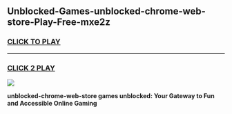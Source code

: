 
## Unblocked-Games-unblocked-chrome-web-store-Play-Free-mxe2z
<h3>
<a href="https://premium76.site?title=unblocked-chrome-web-store&ref=10A">CLICK TO PLAY</a></h3>
<hr>

<h3>
<a href="https://premium76.site?title=unblocked-chrome-web-store&ref=10A">CLICK 2 PLAY</a>
  
</h3>

<a href="https://premium76.site?title=unblocked-chrome-web-store&ref=10A"><img src="https://clearcache.store/games.png"></a>


**unblocked-chrome-web-store games unblocked: Your Gateway to Fun and Accessible Online Gaming**
